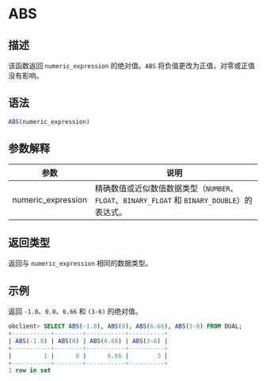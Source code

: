 # ABS

## 描述

该函数返回 `numeric_expression` 的绝对值。`ABS` 将负值更改为正值，对零或正值没有影响。

## 语法

```sql
ABS(numeric_expression)
```

## 参数解释

|         参数         |                                  说明                                   |
|--------------------|-----------------------------------------------------------------------|
| numeric_expression | 精确数值或近似数值数据类型（`NUMBER`、`FLOAT`、`BINARY_FLOAT` 和 `BINARY_DOUBLE`）的表达式。 |

## 返回类型

返回与 `numeric_expression` 相同的数据类型。

## 示例

返回 `-1.0`、`0.0`、`6.66` 和 `(3-6)` 的绝对值。

```sql
obclient> SELECT ABS(-1.0), ABS(0), ABS(6.66), ABS(3-6) FROM DUAL;
+-----------+--------+-----------+----------+
| ABS(-1.0) | ABS(0) | ABS(6.66) | ABS(3-6) |
+-----------+--------+-----------+----------+
|         1 |      0 |      6.66 |        3 |
+-----------+--------+-----------+----------+
1 row in set
```
